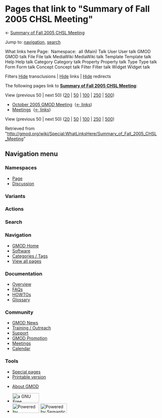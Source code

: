 <div id="mw-page-base" class="noprint">

</div>

<div id="mw-head-base" class="noprint">

</div>

<div id="content" class="mw-body" role="main">

<span id="top"></span>

<div id="mw-js-message" style="display:none;">

</div>



# <span dir="auto">Pages that link to "Summary of Fall 2005 CHSL Meeting"</span>

<div id="bodyContent">

<div id="contentSub">

← [Summary of Fall 2005 CHSL
Meeting](/wiki/Summary_of_Fall_2005_CHSL_Meeting "Summary of Fall 2005 CHSL Meeting")

</div>

<div id="jump-to-nav" class="mw-jump">

Jump to: [navigation](#mw-navigation), [search](#p-search)

</div>

<div id="mw-content-text">

What links here Page:  Namespace:  all (Main) Talk User User talk GMOD
GMOD talk File File talk MediaWiki MediaWiki talk Template Template talk
Help Help talk Category Category talk Property Property talk Type Type
talk Form Form talk Concept Concept talk Filter Filter talk Widget
Widget talk

Filters
[Hide](/mediawiki/index.php?title=Special:WhatLinksHere/Summary_of_Fall_2005_CHSL_Meeting&hidetrans=1 "Special:WhatLinksHere/Summary of Fall 2005 CHSL Meeting")
transclusions \|
[Hide](/mediawiki/index.php?title=Special:WhatLinksHere/Summary_of_Fall_2005_CHSL_Meeting&hidelinks=1 "Special:WhatLinksHere/Summary of Fall 2005 CHSL Meeting")
links \|
[Hide](/mediawiki/index.php?title=Special:WhatLinksHere/Summary_of_Fall_2005_CHSL_Meeting&hideredirs=1 "Special:WhatLinksHere/Summary of Fall 2005 CHSL Meeting")
redirects

The following pages link to **[Summary of Fall 2005 CHSL
Meeting](/wiki/Summary_of_Fall_2005_CHSL_Meeting "Summary of Fall 2005 CHSL Meeting")**:

View (previous 50 \| next 50)
([20](/mediawiki/index.php?title=Special:WhatLinksHere/Summary_of_Fall_2005_CHSL_Meeting&limit=20 "Special:WhatLinksHere/Summary of Fall 2005 CHSL Meeting")
\|
[50](/mediawiki/index.php?title=Special:WhatLinksHere/Summary_of_Fall_2005_CHSL_Meeting&limit=50 "Special:WhatLinksHere/Summary of Fall 2005 CHSL Meeting")
\|
[100](/mediawiki/index.php?title=Special:WhatLinksHere/Summary_of_Fall_2005_CHSL_Meeting&limit=100 "Special:WhatLinksHere/Summary of Fall 2005 CHSL Meeting")
\|
[250](/mediawiki/index.php?title=Special:WhatLinksHere/Summary_of_Fall_2005_CHSL_Meeting&limit=250 "Special:WhatLinksHere/Summary of Fall 2005 CHSL Meeting")
\|
[500](/mediawiki/index.php?title=Special:WhatLinksHere/Summary_of_Fall_2005_CHSL_Meeting&limit=500 "Special:WhatLinksHere/Summary of Fall 2005 CHSL Meeting"))

- [October 2005 GMOD
  Meeting](/wiki/October_2005_GMOD_Meeting "October 2005 GMOD Meeting") ‎
  <span class="mw-whatlinkshere-tools">([←
  links](/mediawiki/index.php?title=Special:WhatLinksHere&target=October+2005+GMOD+Meeting "Special:WhatLinksHere"))</span>
- [Meetings](/wiki/Meetings "Meetings") ‎
  <span class="mw-whatlinkshere-tools">([←
  links](/mediawiki/index.php?title=Special:WhatLinksHere&target=Meetings "Special:WhatLinksHere"))</span>

View (previous 50 \| next 50)
([20](/mediawiki/index.php?title=Special:WhatLinksHere/Summary_of_Fall_2005_CHSL_Meeting&limit=20 "Special:WhatLinksHere/Summary of Fall 2005 CHSL Meeting")
\|
[50](/mediawiki/index.php?title=Special:WhatLinksHere/Summary_of_Fall_2005_CHSL_Meeting&limit=50 "Special:WhatLinksHere/Summary of Fall 2005 CHSL Meeting")
\|
[100](/mediawiki/index.php?title=Special:WhatLinksHere/Summary_of_Fall_2005_CHSL_Meeting&limit=100 "Special:WhatLinksHere/Summary of Fall 2005 CHSL Meeting")
\|
[250](/mediawiki/index.php?title=Special:WhatLinksHere/Summary_of_Fall_2005_CHSL_Meeting&limit=250 "Special:WhatLinksHere/Summary of Fall 2005 CHSL Meeting")
\|
[500](/mediawiki/index.php?title=Special:WhatLinksHere/Summary_of_Fall_2005_CHSL_Meeting&limit=500 "Special:WhatLinksHere/Summary of Fall 2005 CHSL Meeting"))

</div>

<div class="printfooter">

Retrieved from
"<http://gmod.org/wiki/Special:WhatLinksHere/Summary_of_Fall_2005_CHSL_Meeting>"

</div>

<div id="catlinks" class="catlinks catlinks-allhidden">

</div>

<div class="visualClear">

</div>

</div>

</div>

<div id="mw-navigation">

## Navigation menu

<div id="mw-head">



<div id="left-navigation">

<div id="p-namespaces" class="vectorTabs" role="navigation"
aria-labelledby="p-namespaces-label">

### Namespaces

- <span id="ca-nstab-main"><a href="/wiki/Summary_of_Fall_2005_CHSL_Meeting" accesskey="c"
  title="View the content page [c]">Page</a></span>
- <span id="ca-talk"><a
  href="/mediawiki/index.php?title=Talk:Summary_of_Fall_2005_CHSL_Meeting&amp;action=edit&amp;redlink=1"
  accesskey="t"
  title="Discussion about the content page [t]">Discussion</a></span>

</div>

<div id="p-variants" class="vectorMenu emptyPortlet" role="navigation"
aria-labelledby="p-variants-label">

### 

### Variants[](#)

<div class="menu">

</div>

</div>

</div>

<div id="right-navigation">



<div id="p-cactions" class="vectorMenu emptyPortlet" role="navigation"
aria-labelledby="p-cactions-label">

### Actions[](#)

<div class="menu">

</div>

</div>

<div id="p-search" role="search">

### Search

<div id="simpleSearch">

</div>

</div>

</div>

</div>

<div id="mw-panel">

<div id="p-logo" role="banner">

<a href="/wiki/Main_Page"
style="background-image: url(http://gmod.org/images/GMOD-cogs.png);"
title="Visit the main page"></a>

</div>

<div id="p-Navigation" class="portal" role="navigation"
aria-labelledby="p-Navigation-label">

### Navigation

<div class="body">

- <span id="n-GMOD-Home">[GMOD Home](/wiki/Main_Page)</span>
- <span id="n-Software">[Software](/wiki/GMOD_Components)</span>
- <span id="n-Categories-.2F-Tags">[Categories /
  Tags](/wiki/Categories)</span>
- <span id="n-View-all-pages">[View all
  pages](/wiki/Special:AllPages)</span>

</div>

</div>

<div id="p-Documentation" class="portal" role="navigation"
aria-labelledby="p-Documentation-label">

### Documentation

<div class="body">

- <span id="n-Overview">[Overview](/wiki/Overview)</span>
- <span id="n-FAQs">[FAQs](/wiki/Category:FAQ)</span>
- <span id="n-HOWTOs">[HOWTOs](/wiki/Category:HOWTO)</span>
- <span id="n-Glossary">[Glossary](/wiki/Glossary)</span>

</div>

</div>

<div id="p-Community" class="portal" role="navigation"
aria-labelledby="p-Community-label">

### Community

<div class="body">

- <span id="n-GMOD-News">[GMOD News](/wiki/GMOD_News)</span>
- <span id="n-Training-.2F-Outreach">[Training /
  Outreach](/wiki/Training_and_Outreach)</span>
- <span id="n-Support">[Support](/wiki/Support)</span>
- <span id="n-GMOD-Promotion">[GMOD
  Promotion](/wiki/GMOD_Promotion)</span>
- <span id="n-Meetings">[Meetings](/wiki/Meetings)</span>
- <span id="n-Calendar">[Calendar](/wiki/Calendar)</span>

</div>

</div>

<div id="p-tb" class="portal" role="navigation"
aria-labelledby="p-tb-label">

### Tools

<div class="body">

- <span id="t-specialpages"><a href="/wiki/Special:SpecialPages" accesskey="q"
  title="A list of all special pages [q]">Special pages</a></span>
- <span id="t-print"><a
  href="/mediawiki/index.php?title=Special:WhatLinksHere/Summary_of_Fall_2005_CHSL_Meeting&amp;printable=yes"
  rel="alternate" accesskey="p"
  title="Printable version of this page [p]">Printable version</a></span>

</div>

</div>

</div>

</div>

<div id="footer" role="contentinfo">

- <span id="footer-places-about">[About
  GMOD](/wiki/GMOD:About "GMOD:About")</span>

<!-- -->

- <span id="footer-copyrightico">[<img src="http://www.gnu.org/graphics/gfdl-logo-small.png" width="88"
  height="31" alt="a GNU Free Documentation License" />](http://www.gnu.org/licenses/fdl-1.3.html)</span>
- <span id="footer-poweredbyico">[<img src="/mediawiki/skins/common/images/poweredby_mediawiki_88x31.png"
  width="88" height="31" alt="Powered by MediaWiki" />](//www.mediawiki.org/)
  [<img
  src="/mediawiki/extensions/SemanticMediaWiki/includes/../resources/images/smw_button.png"
  width="88" height="31" alt="Powered by Semantic MediaWiki" />](https://www.semantic-mediawiki.org/wiki/Semantic_MediaWiki)</span>

<div style="clear:both">

</div>

</div>
